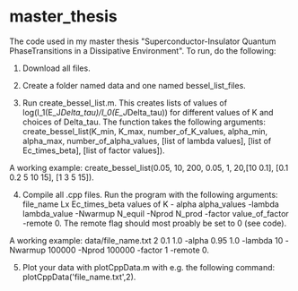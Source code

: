 # master_thesis
The code used in my master thesis "Superconductor-Insulator Quantum PhaseTransitions in a Dissipative Environment". To run, do the following:

1. Download all files.

2. Create a folder named data and one named bessel_list_files.

3. Run create_bessel_list.m. This creates lists of values of log(I_1(E_J*Delta_tau)/I_0(E_J*Delta_tau)) for different values of K and choices of Delta_tau. The function takes the following arguments: create_bessel_list(K_min, K_max, number_of_K_values, alpha_min, alpha_max, number_of_alpha_values, [list of lambda values], [list of Ec_times_beta], [list of factor values]).

A working example: create_bessel_list(0.05, 10, 200, 0.05, 1, 20,[10 0.1], [0.1 0.2 5 10 15], [1 3 5 15]).

4. Compile all .cpp files. Run the program with the following arguments: file_name Lx Ec_times_beta values of K - alpha alpha_values -lambda lambda_value -Nwarmup N_equil -Nprod N_prod -factor value_of_factor -remote 0. The remote flag should most proably be set to 0 (see code).

A working example: data/file_name.txt 2 0.1 1.0 -alpha 0.95 1.0 -lambda 10 -Nwarmup 100000 -Nprod 100000 -factor 1 -remote 0. 

5. Plot your data with plotCppData.m with e.g. the following command: plotCppData('file_name.txt',2).
